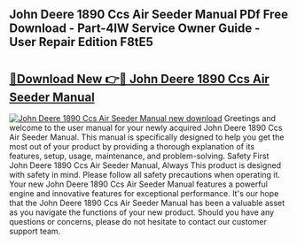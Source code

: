 ## John Deere 1890 Ccs Air Seeder Manual PDf Free Download - Part-4lW Service Owner Guide - User Repair Edition F8tE5

# <h2><a href="http://bc97285.oget.top/?id=John+Deere+1890+Ccs+Air+Seeder+Manual">🔗Download New 👉🔴 John Deere 1890 Ccs Air Seeder Manual</a></h2>

[![John Deere 1890 Ccs Air Seeder Manual new download](https://i.imgur.com/5g1atiW.png)](http://bc97285.oget.top/?id=John+Deere+1890+Ccs+Air+Seeder+Manual)
Greetings and welcome to the user manual for your newly acquired John Deere 1890 Ccs Air Seeder Manual. This manual is specifically designed to help you get the most out of your product by providing a thorough explanation of its features, setup, usage, maintenance, and problem-solving. Safety First John Deere 1890 Ccs Air Seeder Manual, Always This product is designed with safety in mind. Please follow all safety precautions when operating it. Your new John Deere 1890 Ccs Air Seeder Manual features a powerful engine and innovative features for exceptional performance. It's our hope that the John Deere 1890 Ccs Air Seeder Manual has been a valuable asset as you navigate the functions of your new product. Should you have any questions or concerns, please do not hesitate to contact our customer support team.
